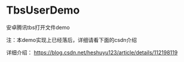 # TbsUserDemo
安卓腾讯tbs打开文件demo


注：本demo实现上已经落后，详细请看下面的csdn介绍



详细介绍： https://blog.csdn.net/heshuyu123/article/details/112198119
